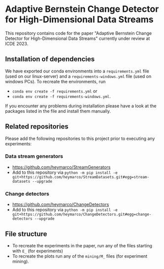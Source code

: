 # Adaptive Bernstein Change Detector for High-Dimensional Data Streams 

This repository contains code for the paper "Adaptive Bernstein Change Detector for High-Dimensional Data Streams" currently under review at ICDE 2023.

## Installation of dependencies

We have exported our conda environments into a `requirements.yml` file (used on our linux-server) and a `requirements-windows.yml` file (used on windows PCs). To recreate the environments, run 
- `conda env create -f requirements.yml` or 
- `conda env create -f requirements-windows.yml`.

If you encounter any problems during installation please have a look at the packages listed in the file and install them manually.

## Related repositories

Please add the following repositories to this project prior to executing any experiments:

### Data stream generators
- https://github.com/heymarco/StreamGenerators
- Add to this repository via `python -m pip install -e git+https://github.com/heymarco/StreamDatasets.git#egg=stream-datasets --upgrade`

### Change detectors
- https://github.com/heymarco/ChangeDetectors
- Add to this repository via `python -m pip install -e git+https://github.com/heymarco/ChangeDetectors.git#egg=change-detectors --upgrade`

## File structure

- To recreate the experiments in the paper, run any of the files starting with `E_` (for experiments) 
- To recreate the plots run any of the `mining/M_` files (for experiment mining). 
